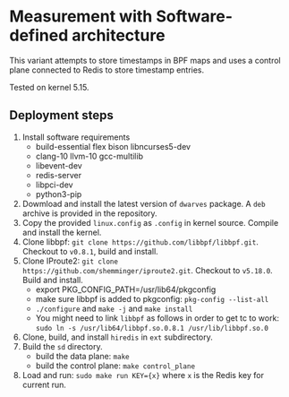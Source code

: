 # Measurement with Software-defined architecture

This variant attempts to store timestamps in BPF maps and uses a control plane connected to Redis to store timestamp entries.

Tested on kernel 5.15.

## Deployment steps
1. Install software requirements
    - build-essential flex bison libncurses5-dev
    - clang-10 llvm-10 gcc-multilib
    - libevent-dev
    - redis-server
    - libpci-dev
    - python3-pip
2. Dowmload and install the latest version of `dwarves` package. A `deb` archive is provided in the repository.
3. Copy the provided `linux.config` as `.config` in kernel source. Compile and install the kernel.
4. Clone libbpf: `git clone https://github.com/libbpf/libbpf.git`. Checkout to `v0.8.1`, build and install.
5. Clone IProute2: `git clone https://github.com/shemminger/iproute2.git`. Checkout to `v5.18.0`. Build and install.
    - export PKG_CONFIG_PATH=/usr/lib64/pkgconfig
    - make sure libbpf is added to pkgconfig: `pkg-config --list-all`
    - `./configure` and `make -j` and `make install`
    - You might need to link `libbpf` as follows in order to get tc to work: `sudo ln -s /usr/lib64/libbpf.so.0.8.1 /usr/lib/libbpf.so.0`
6. Clone, build, and install `hiredis` in `ext` subdirectory.
7. Build the `sd` directory.
    - build the data plane: `make`
    - build the control plane: `make control_plane`
8. Load and run: `sudo make run KEY={x}` where `x` is the Redis key for current run.
